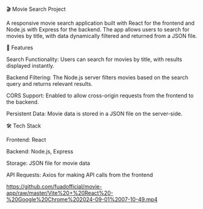 🎬 Movie Search Project



A responsive movie search application built with React for the frontend and Node.js with Express for the backend. The app allows users to search for movies by title, with data dynamically filtered and returned from a JSON file.






🚀 Features



Search Functionality: Users can search for movies by title, with results displayed instantly.



Backend Filtering: The Node.js server filters movies based on the search query and returns relevant results.



CORS Support: Enabled to allow cross-origin requests from the frontend to the backend.



Persistent Data: Movie data is stored in a JSON file on the server-side.





🛠️ Tech Stack



Frontend: React



Backend: Node.js, Express



Storage: JSON file for movie data



API Requests: Axios for making API calls from the frontend




https://github.com/fuadofficial/movie-app/raw/master/Vite%20+%20React%20-%20Google%20Chrome%202024-09-01%2007-10-49.mp4


